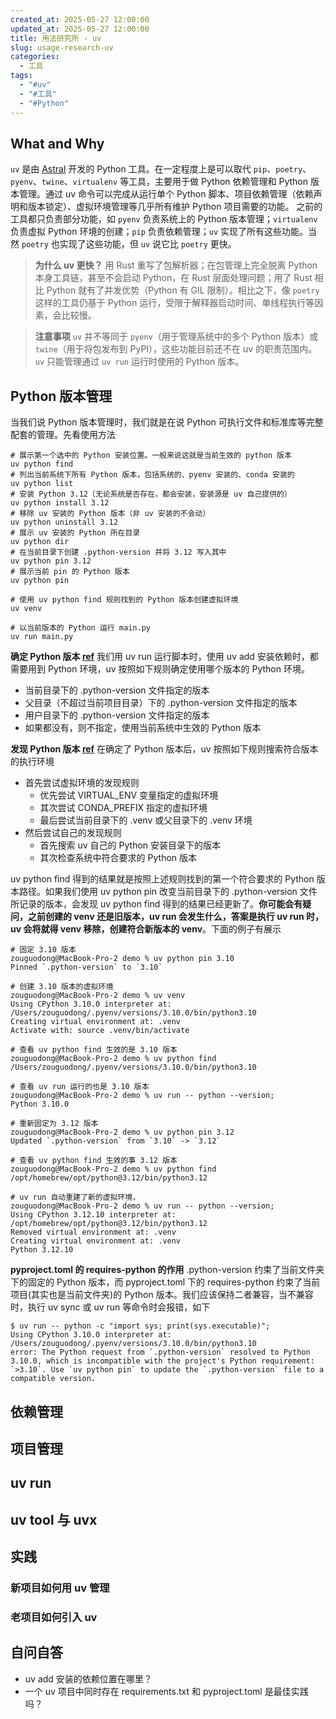 ```yaml
---
created_at: 2025-05-27 12:00:00
updated_at: 2025-05-27 12:00:00
title: 用法研究所 - uv
slug: usage-research-uv
categories:
  - 工具
tags:
  - "#uv"
  - "#工具"
  - "#Python"
---
```

## What and Why
`uv` 是由 [Astral](https://astral.sh/) 开发的 Python 工具。在一定程度上是可以取代 `pip`、`poetry`、`pyenv`、`twine`、`virtualenv` 等工具，主要用于做 Python 依赖管理和 Python 版本管理。通过 uv 命令可以完成从运行单个 Python 脚本、项目依赖管理（依赖声明和版本锁定）、虚拟环境管理等几乎所有维护 Python 项目需要的功能。
之前的工具都只负责部分功能，如 `pyenv` 负责系统上的 Python 版本管理；`virtualenv` 负责虚拟 Python 环境的创建；`pip` 负责依赖管理；`uv` 实现了所有这些功能。当然 `poetry` 也实现了这些功能，但 `uv` 说它比 `poetry` 更快。

> **为什么 uv 更快？**
用 Rust 重写了包解析器；在包管理上完全脱离 Python 本身工具链，甚至不会启动 Python，在 Rust 层面处理问题；用了 Rust 相比 Python 就有了并发优势（Python 有 GIL 限制）。相比之下，像 `poetry` 这样的工具仍基于 Python 运行，受限于解释器启动时间、单线程执行等因素，会比较慢。

> **注意事项**
`uv` 并不等同于 `pyenv`（用于管理系统中的多个 Python 版本）或 `twine`（用于将包发布到 PyPI），这些功能目前还不在 uv 的职责范围内。`uv` 只能管理通过 `uv run` 运行时使用的 Python 版本。
## Python 版本管理
当我们说 Python 版本管理时，我们就是在说 Python 可执行文件和标准库等完整配套的管理。先看使用方法
```shell
# 展示第一个选中的 Python 安装位置。一般来说这就是当前生效的 python 版本
uv python find
# 列出当前系统下所有 Python 版本，包括系统的、pyenv 安装的、conda 安装的
uv python list
# 安装 Python 3.12（无论系统是否存在，都会安装，安装源是 uv 自己提供的）
uv python install 3.12
# 移除 uv 安装的 Python 版本（非 uv 安装的不会动）
uv python uninstall 3.12
# 展示 uv 安装的 Python 所在目录
uv python dir
# 在当前目录下创建 .python-version 并将 3.12 写入其中
uv python pin 3.12
# 展示当前 pin 的 Python 版本
uv python pin

# 使用 uv python find 规则找到的 Python 版本创建虚拟环境
uv venv

# 以当前版本的 Python 运行 main.py
uv run main.py
```

**确定 Python 版本 [ref](https://docs.astral.sh/uv/concepts/python-versions/#requesting-a-version)**
我们用 uv run 运行脚本时，使用 uv add 安装依赖时，都需要用到 Python 环境，uv 按照如下规则确定使用哪个版本的 Python 环境。
- 当前目录下的 .python-version 文件指定的版本
- 父目录（不超过当前项目目录）下的 .python-version 文件指定的版本
- 用户目录下的 .python-version 文件指定的版本
- 如果都没有，则不指定，使用当前系统中生效的 Python 版本

**发现 Python 版本 [ref](https://docs.astral.sh/uv/concepts/python-versions/#discovery-of-python-versions)**
在确定了 Python 版本后，uv 按照如下规则搜索符合版本的执行环境
- 首先尝试虚拟环境的发现规则
    - 优先尝试 VIRTUAL_ENV 变量指定的虚拟环境
    - 其次尝试 CONDA_PREFIX 指定的虚拟环境
    - 最后尝试当前目录下的 .venv 或父目录下的 .venv 环境
- 然后尝试自己的发现规则
    - 首先搜索 uv 自己的 Python 安装目录下的版本
    - 其次检查系统中符合要求的 Python 版本

uv python find 得到的结果就是按照上述规则找到的第一个符合要求的 Python 版本路径。如果我们使用 uv python pin 改变当前目录下的 .python-version 文件所记录的版本，会发现 uv python find 得到的结果已经更新了。**你可能会有疑问，之前创建的 venv 还是旧版本，uv run 会发生什么，答案是执行 uv run 时，uv 会将就得 venv 移除，创建符合新版本的 venv**。下面的例子有展示
```shell
# 固定 3.10 版本
zouguodong@MacBook-Pro-2 demo % uv python pin 3.10
Pinned `.python-version` to `3.10`

# 创建 3.10 版本的虚拟环境
zouguodong@MacBook-Pro-2 demo % uv venv
Using CPython 3.10.0 interpreter at: /Users/zouguodong/.pyenv/versions/3.10.0/bin/python3.10
Creating virtual environment at: .venv
Activate with: source .venv/bin/activate

# 查看 uv python find 生效的是 3.10 版本
zouguodong@MacBook-Pro-2 demo % uv python find
/Users/zouguodong/.pyenv/versions/3.10.0/bin/python3.10

# 查看 uv run 运行的也是 3.10 版本
zouguodong@MacBook-Pro-2 demo % uv run -- python --version;
Python 3.10.0

# 重新固定为 3.12 版本
zouguodong@MacBook-Pro-2 demo % uv python pin 3.12
Updated `.python-version` from `3.10` -> `3.12`

# 查看 uv python find 生效的事 3.12 版本
zouguodong@MacBook-Pro-2 demo % uv python find
/opt/homebrew/opt/python@3.12/bin/python3.12

# uv run 自动重建了新的虚拟环境，
zouguodong@MacBook-Pro-2 demo % uv run -- python --version;
Using CPython 3.12.10 interpreter at: /opt/homebrew/opt/python@3.12/bin/python3.12
Removed virtual environment at: .venv
Creating virtual environment at: .venv
Python 3.12.10
```

**pyproject.toml 的 requires-python 的作用**
.python-version 约束了当前文件夹下的固定的 Python 版本，而 pyproject.toml 下的 requires-python 约束了当前项目(其实也是当前文件夹)的 Python 版本。我们应该保持二者兼容，当不兼容时，执行 uv sync 或 uv run 等命令时会报错，如下
```shell
$ uv run -- python -c "import sys; print(sys.executable)";
Using CPython 3.10.0 interpreter at: /Users/zouguodong/.pyenv/versions/3.10.0/bin/python3.10
error: The Python request from `.python-version` resolved to Python 3.10.0, which is incompatible with the project's Python requirement: `>3.10`. Use `uv python pin` to update the `.python-version` file to a compatible version.
```
## 依赖管理


## 项目管理

## uv run

## uv tool 与 uvx

## 实践
### 新项目如何用 uv 管理

### 老项目如何引入 uv

## 自问自答
- uv add 安装的依赖位置在哪里？
- 一个 uv 项目中同时存在 requirements.txt 和 pyproject.toml 是最佳实践吗？